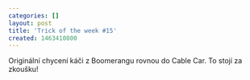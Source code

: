 ```yaml
---
categories: []
layout: post
title: 'Trick of the week #15'
created: 1463410800
---
```

<p>Originální chycení káči z Boomerangu rovnou do Cable Car. To stojí za zkoušku!</p>

<p><div class="youtube-player" data-id="o1UB9dz31UU"></div></p>
